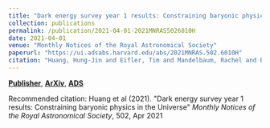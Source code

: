 ```yaml
---
title: "Dark energy survey year 1 results: Constraining baryonic physics in the Universe"
collection: publications
permalink: /publication/2021-04-01-2021MNRAS5026010H
date: 2021-04-01
venue: "Monthly Notices of the Royal Astronomical Society"
paperurl: "https://ui.adsabs.harvard.edu/abs/2021MNRAS.502.6010H"
citation: "Huang, Hung-Jin and Eifler, Tim and Mandelbaum, Rachel and Bernstein, Gary M. and Chen, Anqi and Choi, Ami and Garc'ia-Bellido, Juan and Huterer, Dragan and Krause, Elisabeth and Rozo, Eduardo and Singh, Sukhdeep and Bridle, Sarah and DeRose, Joseph and Elvin-Poole, Jack and Fang, Xiao and Friedrich, Oliver and Gatti, Marco and Gaztanaga, Enrique and Gruen, Daniel and Hartley, Will and Hoyle, Ben and Jarvis, Mike and MacCrann, Niall and Miranda, Vivian and Rau, Markus and Prat, Judit and S'anchez, Carles and Samuroff, Simon and Troxel, Michael and Zuntz, Joe and Abbott, Tim and Aguena, Michel and Annis, James and Avila, Santiago and Becker, Matthew and Bertin, Emmanuel and Brooks, David and Burke, David and Carnero Rosell, Aurelio and Carrasco Kind, Matias and Carretero, Jorge and Castander, Francisco Javier and da Costa, Luiz and De Vicente, Juan and Dietrich, Jorg and Doel, Peter and Everett, Spencer and Flaugher, Brenna and Fosalba, Pablo and Frieman, Josh and Gruendl, Robert and Gutierrez, Gaston and Hinton, Samuel and Honscheid, Klaus and James, David and Kuehn, Kyler and Lahav, Ofer and Lima, Marcos and Maia, Marcio and Marshall, Jennifer and Menanteau, Felipe and Miquel, Ramon and Paz-Chinch'on, Francisco and Malag'on, Andr'es Plazas and Romer, Kathy and Roodman, Aaron and Sanchez, Eusebio and Scarpine, Vic and Serrano, Santiago and Sevilla, Ignacio and Smith, Mathew and Soares-Santos, Marcelle and Suchyta, Eric and Swanson, Molly and Tarle, Gregory and Thomas, Diehl H. and Weller, Jochen and DES Collaboration. &quot;Dark energy survey year 1 results: Constraining baryonic physics in the Universe.&quot; <i>Monthly Notices of the Royal Astronomical Society</i>, 502, Apr 2021"
---
```


[**Publisher**](http://doi.org/10.1093/mnras/stab357), [**ArXiv**](https://arxiv.org/abs/2007.15026), [**ADS**](https://ui.adsabs.harvard.edu/abs/2021MNRAS.502.6010H)

Recommended citation: Huang et al (2021). "Dark energy survey year 1 results: Constraining baryonic physics in the Universe" <i>Monthly Notices of the Royal Astronomical Society</i>, 502, Apr 2021
